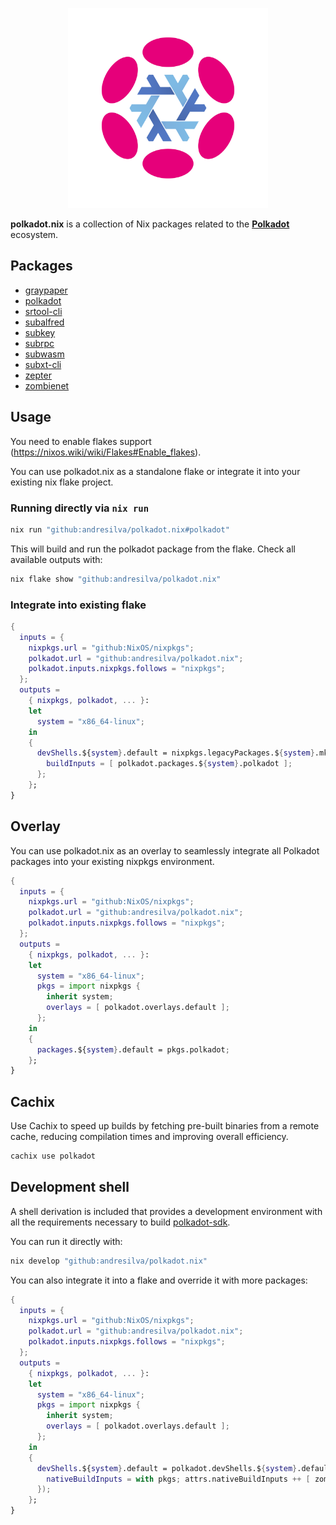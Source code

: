 <p align="center">
  <img width="320" src="img/nix-polkadot.png" alt="nix-polkadot logo">
</p>

**polkadot.nix** is a collection of Nix packages related to the [**Polkadot**](https://polkadot.network/) ecosystem.

## Packages

- [graypaper](https://github.com/gavofyork/graypaper)
- [polkadot](https://github.com/paritytech/polkadot-sdk/tree/master/polkadot)
- [srtool-cli](https://github.com/chevdor/srtool-cli)
- [subalfred](https://github.com/hack-ink/subalfred)
- [subkey](https://github.com/paritytech/polkadot-sdk/tree/master/substrate/bin/utils/subkey)
- [subrpc](https://github.com/chevdor/subrpc)
- [subwasm](https://github.com/chevdor/subwasm)
- [subxt-cli](https://github.com/paritytech/subxt/tree/master/cli)
- [zepter](https://github.com/ggwpez/zepter)
- [zombienet](https://github.com/paritytech/zombienet)

## Usage

You need to enable flakes support (https://nixos.wiki/wiki/Flakes#Enable_flakes).

You can use polkadot.nix as a standalone flake or integrate it into your existing nix flake project.

### Running directly via `nix run`

```sh
nix run "github:andresilva/polkadot.nix#polkadot"
```

This will build and run the polkadot package from the flake. Check all available outputs with:

```sh
nix flake show "github:andresilva/polkadot.nix"
```

### Integrate into existing flake

```nix
{
  inputs = {
    nixpkgs.url = "github:NixOS/nixpkgs";
    polkadot.url = "github:andresilva/polkadot.nix";
    polkadot.inputs.nixpkgs.follows = "nixpkgs";
  };
  outputs =
    { nixpkgs, polkadot, ... }:
    let
      system = "x86_64-linux";
    in
    {
      devShells.${system}.default = nixpkgs.legacyPackages.${system}.mkShell {
        buildInputs = [ polkadot.packages.${system}.polkadot ];
      };
    };
}
```

## Overlay

You can use polkadot.nix as an overlay to seamlessly integrate all Polkadot packages into your existing nixpkgs environment.

```nix
{
  inputs = {
    nixpkgs.url = "github:NixOS/nixpkgs";
    polkadot.url = "github:andresilva/polkadot.nix";
    polkadot.inputs.nixpkgs.follows = "nixpkgs";
  };
  outputs =
    { nixpkgs, polkadot, ... }:
    let
      system = "x86_64-linux";
      pkgs = import nixpkgs {
        inherit system;
        overlays = [ polkadot.overlays.default ];
      };
    in
    {
      packages.${system}.default = pkgs.polkadot;
    };
}
```

## Cachix

Use Cachix to speed up builds by fetching pre-built binaries from a remote cache, reducing compilation times and improving overall efficiency.

```sh
cachix use polkadot
```

## Development shell

A shell derivation is included that provides a development environment with all the requirements necessary to build
[polkadot-sdk](https://github.com/paritytech/polkadot-sdk).

You can run it directly with:

```sh
nix develop "github:andresilva/polkadot.nix"
```

You can also integrate it into a flake and override it with more packages:

```nix
{
  inputs = {
    nixpkgs.url = "github:NixOS/nixpkgs";
    polkadot.url = "github:andresilva/polkadot.nix";
    polkadot.inputs.nixpkgs.follows = "nixpkgs";
  };
  outputs =
    { nixpkgs, polkadot, ... }:
    let
      system = "x86_64-linux";
      pkgs = import nixpkgs {
        inherit system;
        overlays = [ polkadot.overlays.default ];
      };
    in
    {
      devShells.${system}.default = polkadot.devShells.${system}.default.overrideAttrs (attrs: {
        nativeBuildInputs = with pkgs; attrs.nativeBuildInputs ++ [ zombienet ];
      });
    };
}
```
